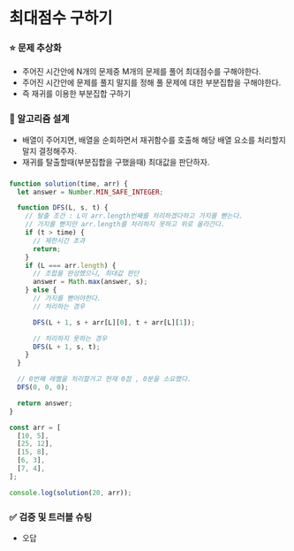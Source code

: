 # 최대점수 구하기

### ⭐ 문제 추상화

- 주어진 시간안에 N개의 문제중 M개의 문제를 풀어 최대점수를 구해야한다.
- 주어진 시간안에 문제를 풀지 말지를 정해 풀 문제에 대한 부분집합을 구해야한다.
- 즉 재귀를 이용한 부분집합 구하기

### 🔧 알고리즘 설계

- 배열이 주어지면, 배열을 순회하면서 재귀함수를 호출해 해당 배열 요소를 처리할지 말지 결정해주자.
- 재귀를 탈출할때(부분집합을 구했을때) 최대값을 판단하자.

###

```js
function solution(time, arr) {
  let answer = Number.MIN_SAFE_INTEGER;

  function DFS(L, s, t) {
    // 탈출 조건 : L이 arr.length번째를 처리하겠다하고 가지를 뻗는다.
    // 가지를 뻗지만 arr.length를 처리하지 못하고 위로 올라간다.
    if (t > time) {
      // 제한시간 초과
      return;
    }
    if (L === arr.length) {
      // 조합을 완성했으니, 최대값 판단
      answer = Math.max(answer, s);
    } else {
      // 가지를 뻗어야한다.
      // 처리하는 경우

      DFS(L + 1, s + arr[L][0], t + arr[L][1]);

      // 처리하지 못하는 경우
      DFS(L + 1, s, t);
    }
  }

  // 0번째 레벨을 처리할거고 현재 0점 , 0분을 소요했다.
  DFS(0, 0, 0);

  return answer;
}

const arr = [
  [10, 5],
  [25, 12],
  [15, 8],
  [6, 3],
  [7, 4],
];

console.log(solution(20, arr));
```

### ✅ 검증 및 트러블 슈팅
- 오답

